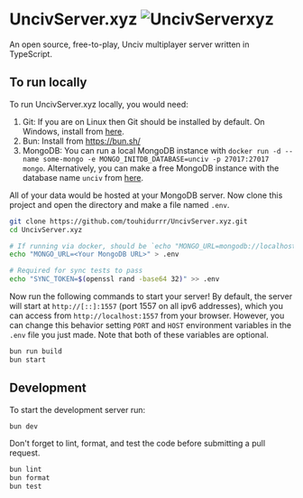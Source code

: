 # UncivServer.xyz ![UncivServerxyz](https://cronitor.io/badges/Kaypra/production/lEZjMiCpMzbYrsBnSfGjVGmdw9I.svg)

An open source, free-to-play, Unciv multiplayer server written in TypeScript.

## To run locally

To run UncivServer.xyz locally, you would need:

1. Git: If you are on Linux then Git should be installed by default. On Windows, install from
   [here](https://git-scm.com/download/win).
2. Bun: Install from https://bun.sh/
3. MongoDB: You can run a local MongoDB instance with
   `docker run -d --name some-mongo -e MONGO_INITDB_DATABASE=unciv -p 27017:27017 mongo`.
   Alternatively, you can make a free MongoDB instance with the database name `unciv` from
   [here](https://www.mongodb.com/cloud/atlas/register).

All of your data would be hosted at your MongoDB server. Now clone this project and open the
directory and make a file named `.env`.

```bash
git clone https://github.com/touhidurrr/UncivServer.xyz.git
cd UncivServer.xyz

# If running via docker, should be `echo "MONGO_URL=mongodb://localhost" > .env`
echo "MONGO_URL=<Your MongoDB URL>" > .env

# Required for sync tests to pass
echo "SYNC_TOKEN=$(openssl rand -base64 32)" >> .env
```

Now run the following commands to start your server! By default, the server will start at
`http://[::]:1557` (port 1557 on all ipv6 addresses), which you can access from `http://localhost:1557` from your browser. However,
you can change this behavior setting `PORT` and `HOST` environment variables in the `.env` file you
just made. Note that both of these variables are optional.

```bash
bun run build
bun start
```

## Development

To start the development server run:

```bash
bun dev
```

Don't forget to lint, format, and test the code before submitting a pull request.

```bash
bun lint
bun format
bun test
```
